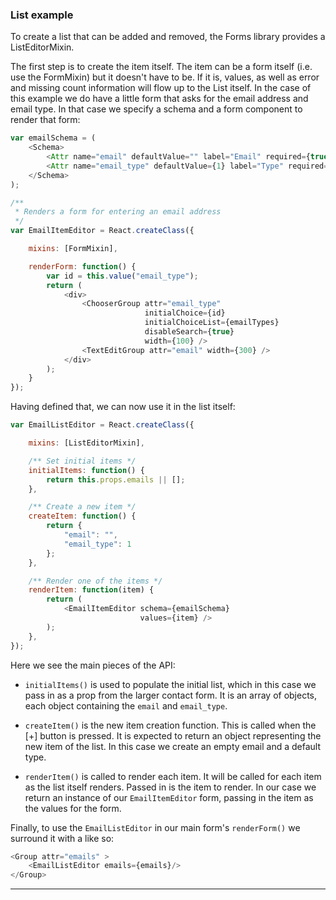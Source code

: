 ### List example

To create a list that can be added and removed, the Forms library provides a ListEditorMixin.

The first step is to create the item itself. The item can be a form itself (i.e. use the FormMixin) but it doesn't have to be. If it is, values, as well as error and missing count information will flow up to the List itself. In the case of this example we do have a little form that asks for the email address and email type. In that case we specify a schema and a form component to render that form:

```js
var emailSchema = (
    <Schema>
        <Attr name="email" defaultValue="" label="Email" required={true} validation={{"format": "email"}}/>
        <Attr name="email_type" defaultValue={1} label="Type" required={true}/>
    </Schema>
);

/**
 * Renders a form for entering an email address
 */
var EmailItemEditor = React.createClass({

    mixins: [FormMixin],

    renderForm: function() {
        var id = this.value("email_type");
        return (
            <div>
                <ChooserGroup attr="email_type"
                              initialChoice={id}
                              initialChoiceList={emailTypes}
                              disableSearch={true}
                              width={100} />
                <TextEditGroup attr="email" width={300} />
            </div>
        );
    }
});
```

Having defined that, we can now use it in the list itself:

```js
var EmailListEditor = React.createClass({

    mixins: [ListEditorMixin],

    /** Set initial items */
    initialItems: function() {
        return this.props.emails || [];
    },

    /** Create a new item */
    createItem: function() {
        return {
            "email": "",
            "email_type": 1
        };
    },

    /** Render one of the items */
    renderItem: function(item) {
        return (
            <EmailItemEditor schema={emailSchema}
                             values={item} />
        );
    },
});
```

Here we see the main pieces of the API:

* `initialItems()` is used to populate the initial list, which in this case we pass in as a prop from the larger contact form. It is an array of objects, each object containing the `email` and `email_type`.

* `createItem()` is the new item creation function. This is called when the [+] button is pressed. It is expected to return an object representing the new item of the list. In this case we create an empty email and a default type.

* `renderItem()` is called to render each item. It will be called for each item as the list itself renders. Passed in is the item to render. In our case we return an instance of our `EmailItemEditor` form, passing in the item as the values for the form.

Finally, to use the `EmailListEditor` in our main form's `renderForm()` we surround it with a <Group> like so:

```js
<Group attr="emails" >
    <EmailListEditor emails={emails}/>
</Group>
```

---